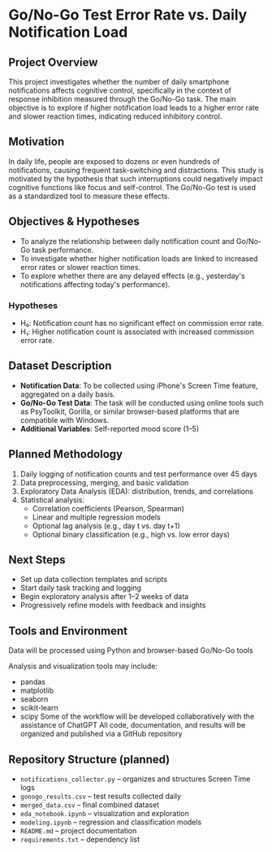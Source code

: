 # Go/No-Go Test Error Rate vs. Daily Notification Load

## Project Overview
This project investigates whether the number of daily smartphone notifications affects cognitive control, specifically in the context of response inhibition measured through the Go/No-Go task. The main objective is to explore if higher notification load leads to a higher error rate and slower reaction times, indicating reduced inhibitory control.

## Motivation
In daily life, people are exposed to dozens or even hundreds of notifications, causing frequent task-switching and distractions. This study is motivated by the hypothesis that such interruptions could negatively impact cognitive functions like focus and self-control. The Go/No-Go test is used as a standardized tool to measure these effects.

## Objectives & Hypotheses

- To analyze the relationship between daily notification count and Go/No-Go task performance.
- To investigate whether higher notification loads are linked to increased error rates or slower reaction times.
- To explore whether there are any delayed effects (e.g., yesterday's notifications affecting today's performance).

### Hypotheses
- H₀: Notification count has no significant effect on commission error rate.
- H₁: Higher notification count is associated with increased commission error rate.

## Dataset Description

- **Notification Data**: To be collected using iPhone's Screen Time feature, aggregated on a daily basis.
- **Go/No-Go Test Data**: The task will be conducted using online tools such as PsyToolkit, Gorilla, or similar browser-based platforms that are compatible with Windows.
- **Additional Variables**: Self-reported mood score (1–5)

## Planned Methodology

1. Daily logging of notification counts and test performance over 45 days
2. Data preprocessing, merging, and basic validation
3. Exploratory Data Analysis (EDA): distribution, trends, and correlations
4. Statistical analysis:
   - Correlation coefficients (Pearson, Spearman)
   - Linear and multiple regression models
   - Optional lag analysis (e.g., day t vs. day t+1)
   - Optional binary classification (e.g., high vs. low error days)

## Next Steps

- Set up data collection templates and scripts
- Start daily task tracking and logging
- Begin exploratory analysis after 1–2 weeks of data
- Progressively refine models with feedback and insights

## Tools and Environment

Data will be processed using Python and browser-based Go/No-Go tools

Analysis and visualization tools may include:
- pandas
- matplotlib
- seaborn
- scikit-learn
- scipy
Some of the workflow will be developed collaboratively with the assistance of ChatGPT
All code, documentation, and results will be organized and published via a GitHub repository

## Repository Structure (planned)

- `notifications_collector.py` – organizes and structures Screen Time logs
- `gonogo_results.csv` – test results collected daily
- `merged_data.csv` – final combined dataset
- `eda_notebook.ipynb` – visualization and exploration
- `modeling.ipynb` – regression and classification models
- `README.md` – project documentation
- `requirements.txt` – dependency list
